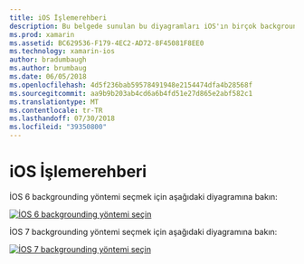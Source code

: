 ```yaml
---
title: iOS İşlemerehberi
description: Bu belgede sunulan bu diyagramları iOS'ın birçok backgrounding seçeneklerden hakkında yönergeler için belirli bir gereksiniminiz seçilmelidir sağlar.
ms.prod: xamarin
ms.assetid: BC629536-F179-4EC2-AD72-8F45081F8EE0
ms.technology: xamarin-ios
author: bradumbaugh
ms.author: brumbaug
ms.date: 06/05/2018
ms.openlocfilehash: 4d5f236bab59578491948e2154474dfa4b28568f
ms.sourcegitcommit: aa9b9b203ab4cd6a6b4fd51e27d865e2abf582c1
ms.translationtype: MT
ms.contentlocale: tr-TR
ms.lasthandoff: 07/30/2018
ms.locfileid: "39350800"
---
```

# <a name="ios-backgrounding-guidance"></a>iOS İşlemerehberi

İOS 6 backgrounding yöntemi seçmek için aşağıdaki diyagramına bakın:

 [![](ios-backgrounding-guidance-images/image10.png "İOS 6 backgrounding yöntemi seçin")](ios-backgrounding-guidance-images/image10.png#lightbox)

İOS 7 backgrounding yöntemi seçmek için aşağıdaki diyagramına bakın:

 [![](ios-backgrounding-guidance-images/image10b.png "İOS 7 backgrounding yöntemi seçin")](ios-backgrounding-guidance-images/image10b.png#lightbox)

